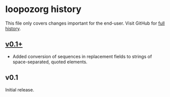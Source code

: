 loopozorg history
=================

This file only covers changes important for the end-user.  Visit GitHub
for [full history][].

  [full history]: http://github.com/narfdotpl/loopozorg/commits/master


[v0.1+][]
---------

  - Added conversion of sequences in replacement fields to strings of
    space-separated, quoted elements.


v0.1
----

Initial release.


  [v0.1+]: http://github.com/narfdotpl/loopozorg/compare/v0.1...master
